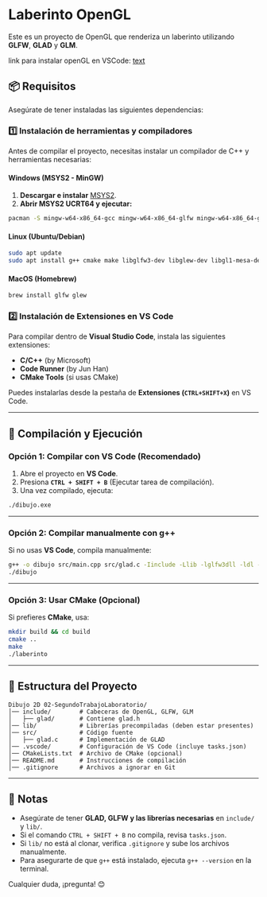 # Laberinto OpenGL

Este es un proyecto de OpenGL que renderiza un laberinto utilizando **GLFW**, **GLAD** y **GLM**.

link para instalar openGL en VSCode: [text](https://www.youtube.com/watch?v=Y4F0tI7WlDs)


## 📦 Requisitos

Asegúrate de tener instaladas las siguientes dependencias:

### **1️⃣ Instalación de herramientas y compiladores**

Antes de compilar el proyecto, necesitas instalar un compilador de C++ y herramientas necesarias:

#### **Windows (MSYS2 - MinGW)**

1. **Descargar e instalar** [MSYS2](https://www.msys2.org/).
2. **Abrir MSYS2 UCRT64 y ejecutar:**

```sh
pacman -S mingw-w64-x86_64-gcc mingw-w64-x86_64-glfw mingw-w64-x86_64-glew
```

#### **Linux (Ubuntu/Debian)**

```sh
sudo apt update
sudo apt install g++ cmake make libglfw3-dev libglew-dev libgl1-mesa-dev libglu1-mesa-dev
```

#### **MacOS (Homebrew)**

```sh
brew install glfw glew
```

### **2️⃣ Instalación de Extensiones en VS Code**
Para compilar dentro de **Visual Studio Code**, instala las siguientes extensiones:

- **C/C++** (by Microsoft)
- **Code Runner** (by Jun Han)
- **CMake Tools** (si usas CMake)

Puedes instalarlas desde la pestaña de **Extensiones (`CTRL+SHIFT+X`)** en VS Code.

---

## 🔧 **Compilación y Ejecución**

### **Opción 1: Compilar con VS Code (Recomendado)**

1. Abre el proyecto en **VS Code**.
2. Presiona **`CTRL + SHIFT + B`** (Ejecutar tarea de compilación).
3. Una vez compilado, ejecuta:

```sh
./dibujo.exe
```

---

### **Opción 2: Compilar manualmente con g++**
Si no usas **VS Code**, compila manualmente:

```sh
g++ -o dibujo src/main.cpp src/glad.c -Iinclude -Llib -lglfw3dll -ldl -lopengl32 -lgdi32
./dibujo
```

---

### **Opción 3: Usar CMake (Opcional)**
Si prefieres **CMake**, usa:

```sh
mkdir build && cd build
cmake ..
make
./laberinto
```

---

## 📜 **Estructura del Proyecto**
```
Dibujo 2D 02-SegundoTrabajoLaboratorio/
│── include/        # Cabeceras de OpenGL, GLFW, GLM
│   ├── glad/       # Contiene glad.h
│── lib/            # Librerías precompiladas (deben estar presentes)
│── src/            # Código fuente
│   ├── glad.c      # Implementación de GLAD
│── .vscode/        # Configuración de VS Code (incluye tasks.json)
│── CMakeLists.txt  # Archivo de CMake (opcional)
│── README.md       # Instrucciones de compilación
│── .gitignore      # Archivos a ignorar en Git
```

---

## 🚀 **Notas**
- Asegúrate de tener **GLAD, GLFW y las librerías necesarias** en `include/` y `lib/`.
- Si el comando `CTRL + SHIFT + B` no compila, revisa `tasks.json`.
- Si `lib/` no está al clonar, verifica `.gitignore` y sube los archivos manualmente.
- Para asegurarte de que `g++` está instalado, ejecuta `g++ --version` en la terminal.

Cualquier duda, ¡pregunta! 😊

